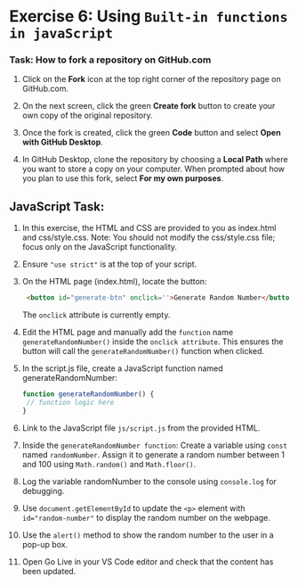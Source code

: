# Exercise 6: Using `Built-in functions in javaScript`

### Task: How to fork a repository on GitHub.com

1. Click on the **Fork** icon at the top right corner of the repository page on GitHub.com.

2. On the next screen, click the green **Create fork** button to create your own copy of the original repository.

3. Once the fork is created, click the green **Code** button and select **Open with GitHub Desktop**.

4. In GitHub Desktop, clone the repository by choosing a **Local Path** where you want to store a copy on your computer. When prompted about how you plan to use this fork, select **For my own purposes**.


## JavaScript Task:

1. In this exercise, the HTML and CSS are provided to you as index.html and css/style.css.
Note: You should not modify the css/style.css file; focus only on the JavaScript functionality.

2. Ensure `"use strict"` is at the top of your script.

3. On the HTML page (index.html), locate the button:
   ```html
    <button id="generate-btn" onclick=''>Generate Random Number</button>
   ```
   The `onclick` attribute is currently empty.

4. Edit the HTML page and manually add the `function` name `generateRandomNumber()` inside the `onclick attribute`.
This ensures the button will call the `generateRandomNumber()` function when clicked. 

5. In the script.js file, create a JavaScript function named generateRandomNumber:
   ```javaScript
   function generateRandomNumber() {
    // function logic here
   }
   ``` 

6. Link to the JavaScript file `js/script.js` from the provided HTML.

7. Inside the `generateRandomNumber function`:
Create a variable using `const` named `randomNumber`.
Assign it to generate a random number between 1 and 100 using `Math.random()` and `Math.floor()`.

8. Log the variable randomNumber to the console using `console.log` for debugging.

9. Use `document.getElementById` to update the `<p>` element with `id="random-number"` to display the random number on the webpage.

10. Use the `alert()` method to show the random number to the user in a pop-up box.

11. Open Go Live in your VS Code editor and check that the content has been updated. 

